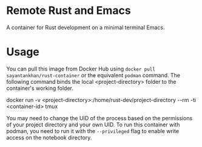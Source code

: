 # Remote Rust and Emacs
A container for Rust development on a minimal terminal Emacs.

# Usage
You can pull this image from Docker Hub using `docker pull sayantankhan/rust-container` or the equivalent `podman`
command. The following command binds the local \<project-directory\> folder to the container's working folder.

  docker run -v \<project-directory\>:/home/rust-dev/project-directory --rm -ti \<container-id\> tmux

You may need to change the UID of the process based on the permissions of your project directory and your own UID.
To run this container with podman, you need to run it with the `--privileged` flag to enable write access on the notebook directory.
